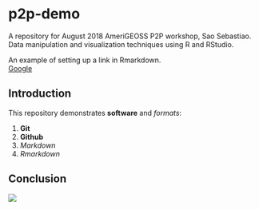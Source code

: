 # p2p-demo

A repository for August 2018 AmeriGEOSS P2P workshop, Sao Sebastiao.   
Data manipulation and visualization techniques using R and RStudio.    

An example of setting up a link in Rmarkdown.  
  [Google](https://www.google.com/)
  
## Introduction

This repository demonstrates **software** and _formats_:

1. **Git**
1. **Github**
1. _Markdown_
1. _Rmarkdown_

## Conclusion

![](https://octodex.github.com/images/labtocat.png)
